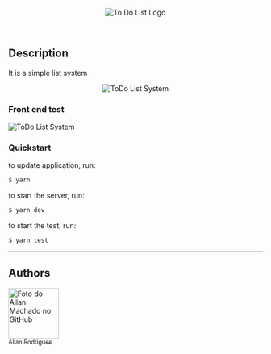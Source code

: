 <p align="center">
<img src="https://github.com/allanrodriguesmachado/ignite-challenge-01/blob/main/public/logo.svg" alt="To.Do List Logo"/></p>

<br>

## Description
It is a simple  list system<p align="center">
<img src="https://github.com/allanrodriguesmachado/ignite-challenge-01/blob/main/public/ToDo.png" alt="ToDo List System"/></p>

### Front end test
<img src="https://github.com/allanrodriguesmachado/ignite-challenge-01/blob/main/public/TaskTest.png" alt="ToDo List System"/></p>


### Quickstart

to update application, run:
```sh
$ yarn
```

to start the server, run:
```sh
$ yarn dev
```

to start the test, run:
```sh
$ yarn test
```

---

## Authors

[<img src="https://avatars.githubusercontent.com/u/54523516?v=4" width="100px;" alt="Foto do Allan Machado no GitHub"/>
<br><sub>Allan Rodrigues</sub>](https://github.com/allanrodriguesmachado)  
